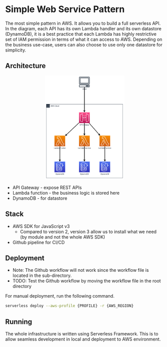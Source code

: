 # Simple Web Service Pattern

The most simple pattern in AWS. It allows you to build a full serverless API. In the diagram, each API has its own Lambda handler and its own datastore (DynamoDB), it is a best practice that each Lambda has highly restrictive set of IAM permission in terms of what it can access to AWS.
Depending on the business use-case, users can also choose to use only one datastore for simplicity.

## Architecture

<p align="center">
  <img width=50% src="diagram/diagram.png">
</p>

- API Gateway - expose REST APIs
- Lambda function - the business logic is stored here
- DynamoDB - for datastore

## Stack

- AWS SDK for JavaScript v3
  - Compared to version 2, version 3 allow us to install what we need (by module and not the whole AWS SDK)
- Github pipeline for CI/CD

## Deployment

- Note: The Github workflow will not work since the workflow file is located in the sub-directory.
- TODO: Test the Github workflow by moving the workflow file in the root directory

For manual deployment, run the following command.

```sh
serverless deploy --aws-profile {PROFILE} -r {AWS_REGION}
```

## Running

The whole infrastructure is written using Serverless Framework. This is to allow seamless development in local and deployment to AWS environment.
